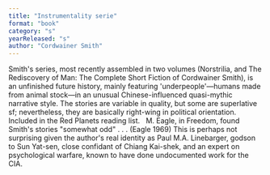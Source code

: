 ```yaml
---
title: "Instrumentality serie"
format: "book"
category: "s"
yearReleased: "s"
author: "Cordwainer Smith"
---
```

Smith's series, most recently assembled in two volumes (Norstrilia, and  The Rediscovery of Man: The Complete Short Fiction of Cordwainer Smith), is an unfinished future history, mainly featuring 'underpeople'—humans  made from animal stock—in an unusual Chinese-influenced quasi-mythic narrative  style. The stories are variable in quality, but some are superlative sf;  nevertheless, they are basically right-wing in political orientation. Included  in the Red Planets reading list.
 
M. Eagle, in Freedom, found Smith's stories  "somewhat odd" . . . (Eagle 1969) This is perhaps not surprising given the  author's real identity as Paul M.A. Linebarger, godson to Sun Yat-sen, close  confidant of Chiang Kai-shek, and an expert on psychological warfare, known to  have done undocumented work for the CIA.
 